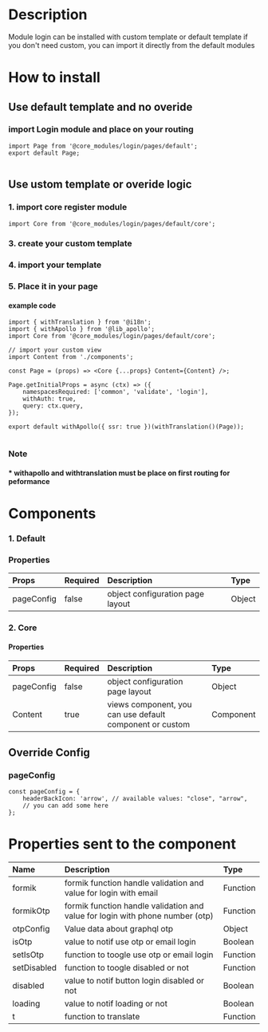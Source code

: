 # Description

Module login can be installed with custom template or default template
if you don't need custom, you can import it directly from the default modules


# How to install
## Use default template and no overide
### import Login module and place on your routing
````
import Page from '@core_modules/login/pages/default';
export default Page;


````

## Use ustom template or overide logic
### 1. import core register module

````
import Core from '@core_modules/login/pages/default/core';
````

### 3. create your custom template
### 4. import your template
### 5. Place it in your page
#### example code
````
import { withTranslation } from '@i18n';
import { withApollo } from '@lib_apollo';
import Core from '@core_modules/login/pages/default/core';

// import your custom view
import Content from './components';

const Page = (props) => <Core {...props} Content={Content} />;

Page.getInitialProps = async (ctx) => ({
    namespacesRequired: ['common', 'validate', 'login'],
    withAuth: true,
    query: ctx.query,
});

export default withApollo({ ssr: true })(withTranslation()(Page));
 
````

### Note
#### * withapollo and withtranslation must be place on first routing for peformance

# Components
### 1. Default
### Properties
| Props       | Required | Description | Type |
| :---        | :---     | :---        |:---  |
| pageConfig  |  false   | object configuration page layout      | Object|

### 2. Core
#### Properties
| Props       | Required | Description | Type |
| :---        | :---     | :---        |:---  |
| pageConfig  |  false   | object configuration page layout      | Object|
| Content      |  true    | views component, you can use default component or custom | Component |

## Override Config
### pageConfig

````
const pageConfig = {
    headerBackIcon: 'arrow', // available values: "close", "arrow",
    // you can add some here
};
````

# Properties sent to the component

| Name       | Description | Type |
| :---       | :---        |:---        |
| formik     | formik  function handle validation and value for login with email| Function |
| formikOtp     | formik  function handle validation and value for login with phone number (otp) | Function |
| otpConfig     | Value data about graphql otp | Object |
| isOtp     | value to notif use otp or email login| Boolean |
| setIsOtp     | function to toogle use otp or email login | Function |
| setDisabled     | function to toogle disabled or not| Function |
| disabled     | value to notif button login disabled or not | Boolean |
| loading     | value to notif loading or not | Boolean |
| t      | function to translate| Function |